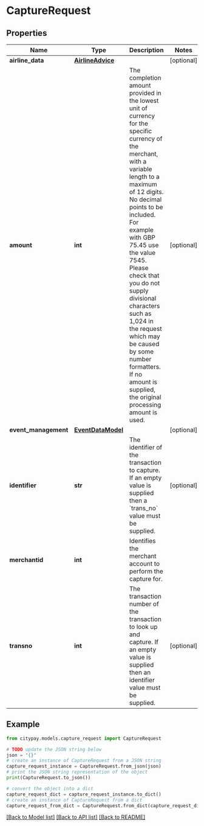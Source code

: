 # CaptureRequest


## Properties

Name | Type | Description | Notes
------------ | ------------- | ------------- | -------------
**airline_data** | [**AirlineAdvice**](AirlineAdvice.md) |  | [optional] 
**amount** | **int** | The completion amount provided in the lowest unit of currency for the specific currency of the merchant, with a variable length to a maximum of 12 digits. No decimal points to be included. For example with GBP 75.45 use the value 7545. Please check that you do not supply divisional characters such as 1,024 in the request which may be caused by some number formatters.  If no amount is supplied, the original processing amount is used.  | [optional] 
**event_management** | [**EventDataModel**](EventDataModel.md) |  | [optional] 
**identifier** | **str** | The identifier of the transaction to capture. If an empty value is supplied then a &#x60;trans_no&#x60; value must be supplied. | [optional] 
**merchantid** | **int** | Identifies the merchant account to perform the capture for. | 
**transno** | **int** | The transaction number of the transaction to look up and capture. If an empty value is supplied then an identifier value must be supplied. | [optional] 

## Example

```python
from citypay.models.capture_request import CaptureRequest

# TODO update the JSON string below
json = "{}"
# create an instance of CaptureRequest from a JSON string
capture_request_instance = CaptureRequest.from_json(json)
# print the JSON string representation of the object
print(CaptureRequest.to_json())

# convert the object into a dict
capture_request_dict = capture_request_instance.to_dict()
# create an instance of CaptureRequest from a dict
capture_request_from_dict = CaptureRequest.from_dict(capture_request_dict)
```
[[Back to Model list]](../README.md#documentation-for-models) [[Back to API list]](../README.md#documentation-for-api-endpoints) [[Back to README]](../README.md)


